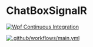 # ChatBoxSignalR
[![Wpf Continuous Integration](https://github.com/silnshadow/ChatBoxSignalR/actions/workflows/ci.yml/badge.svg)](https://github.com/silnshadow/ChatBoxSignalR/actions/workflows/ci.yml)

[![.github/workflows/main.yml](https://github.com/silnshadow/ChatBoxSignalR/actions/workflows/main.yml/badge.svg)](https://github.com/silnshadow/ChatBoxSignalR/actions/workflows/main.yml)
